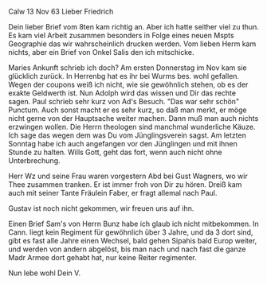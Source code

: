  Calw 13 Nov 63
Lieber Friedrich

Dein lieber Brief vom 8ten kam richtig an. Aber ich hatte seither viel zu thun. Es kam viel Arbeit zusammen besonders in Folge eines neuen Mspts Geographie das wir wahrscheinlich drucken werden. Vom lieben Herm kam nichts, aber ein Brief von Onkel Salis den ich mitschicke.

Maries Ankunft schrieb ich doch? Am ersten Donnerstag im Nov kam sie glücklich zurück. In Herrenbg hat es ihr bei Wurms bes. wohl gefallen. 
Wegen der coupons weiß ich nicht, wie sie gewöhnlich stehen, ob es der exakte Geldwerth ist. Nun Adolph wird das wissen und Dir das rechte sagen. 
Paul schrieb sehr kurz von Ad's Besuch. "Das war sehr schön" Punctum. Auch sonst macht er es sehr kurz, so daß man merkt, er möge nicht gerne von der Hauptsache weiter machen. Dann muß man auch nichts erzwingen wollen. 
Die Herrn theologen sind manchmal wunderliche Käuze. Ich sage das wegen dem was Du vom Jünglingsverein sagst. Am letzten Sonntag habe ich auch angefangen vor den Jünglingen und mit ihnen Stunde zu halten. Wills Gott, geht das fort, wenn auch nicht ohne Unterbrechung.

Herr Wz und seine Frau waren vorgestern Abd bei Gust Wagners, wo wir Thee zusammen tranken. Er ist immer froh von Dir zu hören. Dreiß kam auch mit seiner Tante Fräulein Faber, er fragt allemal nach Paul.

Gustav ist noch nicht gekommen, wir freuen uns auf ihn.

Einen Brief Sam's von Herrn Bunz habe ich glaub ich nicht mitbekommen. 
In Cann. liegt kein Regiment für gewöhnlich über 3 Jahre, und da 3 dort sind, gibt es fast alle Jahre einen Wechsel, bald gehen Sipahis bald Europ weiter, und werden von andern abgelöst, bis man nach und nach fast die ganze Madr Armee dort gehabt hat, nur keine Reiter regimenter.

Nun lebe wohl
 Dein V.

